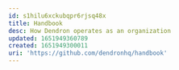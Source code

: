 ```yaml
---
id: s1hilu6xckubqpr6rjsq48x
title: Handbook
desc: How Dendron operates as an organization
updated: 1651949360789
created: 1651949300011
uri: 'https://github.com/dendronhq/handbook'
---
```


